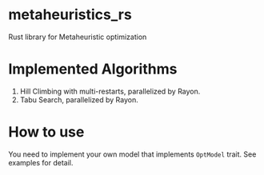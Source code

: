 # metaheuristics_rs
Rust library for Metaheuristic optimization

# Implemented Algorithms

1. Hill Climbing with multi-restarts, parallelized by Rayon.
2. Tabu Search, parallelized by Rayon.

# How to use

You need to implement your own model that implements `OptModel` trait. See examples for detail.